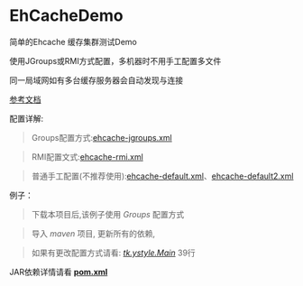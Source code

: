 EhCacheDemo
===========


简单的Ehcache 缓存集群测试Demo

使用JGroups或RMI方式配置，多机器时不用手工配置多文件

同一局域网如有多台缓存服务器会自动发现与连接

[参考文档](https://github.com/ystyle/EhCacheDemo/blob/master/%E5%8F%82%E8%80%83%E6%96%87%E6%A1%A3.txt)

配置详解:
>Groups配置方式:[ehcache-jgroups.xml](https://github.com/ystyle/EhCacheDemo/blob/master/src/main/resources/ehcache-jgroups.xml)

>RMI配置文式:[ehcache-rmi.xml](https://github.com/ystyle/EhCacheDemo/blob/master/src/main/resources/ehcache-rmi.xml)

>普通手工配置(不推荐使用):[ehcache-default.xml](https://github.com/ystyle/EhCacheDemo/blob/master/src/main/resources/ehcache-default.xml)、[ehcache-default2.xml](https://github.com/ystyle/EhCacheDemo/blob/master/src/main/resources/ehcache-default2.xml)

例子：
>下载本项目后,该例子使用 *Groups* 配置方式

>导入 _maven_ 项目, 更新所有的依赖, 

>如果有更改配置方式请看: _[tk.ystyle.Main](https://github.com/ystyle/EhCacheDemo/blob/master/src/main/java/tk/ystyle/Main.java#L30)_ 39行 


JAR依赖详情请看 **[pom.xml](https://github.com/ystyle/EhCacheDemo/blob/master/pom.xml)**